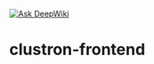 [![Ask DeepWiki](https://deepwiki.com/badge.svg)](https://deepwiki.com/NYCU-SDC/clustron-frontend)
# clustron-frontend
